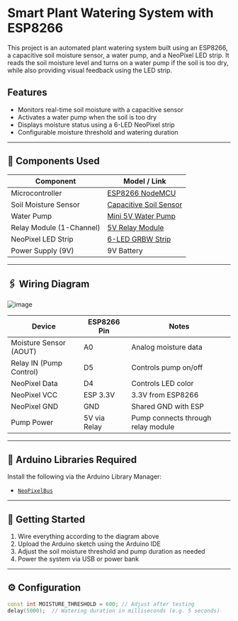 # Smart Plant Watering System with ESP8266

This project is an automated plant watering system built using an ESP8266, a capacitive soil moisture sensor, a water pump, and a NeoPixel LED strip. 
It reads the soil moisture level and turns on a water pump if the soil is too dry, while also providing visual feedback using the LED strip.

## Features

- Monitors real-time soil moisture with a capacitive sensor
- Activates a water pump when the soil is too dry
- Displays moisture status using a 6-LED NeoPixel strip
- Configurable moisture threshold and watering duration

---

## 🧰 Components Used

| Component                   | Model / Link                                                                 |
|-----------------------------|-------------------------------------------------------------------------------|
| Microcontroller             | [ESP8266 NodeMCU](https://www.wemos.cc/en/latest/d1/d1_mini.html)             |
| Soil Moisture Sensor        | [Capacitive Soil Sensor](  https://amzn.eu/d/9zFEdpF)                         |
| Water Pump                  | [Mini 5V Water Pump](  https://a.co/d/ixYMz1V)                                |
| Relay Module (1-Channel)    | [5V Relay Module](  https://amzn.eu/d/5fTFaja)                                |
| NeoPixel LED Strip          | [6-LED GRBW Strip](https://amzn.eu/d/iQ3ZlVf)                                 |
| Power Supply (9V)           | 9V Battery                                                                    |

---

## 🖇️ Wiring Diagram

![image](https://github.com/user-attachments/assets/dec846b8-8e84-4db1-af44-5969bbf50b5e)



| Device                   | ESP8266 Pin | Notes                                 |
|--------------------------|-------------|---------------------------------------|
| Moisture Sensor (AOUT)   | A0          | Analog moisture data                  |
| Relay IN (Pump Control)  | D5          | Controls pump on/off                  |
| NeoPixel Data            | D4          | Controls LED color                    |
| NeoPixel VCC             | ESP 3.3V    | 3.3V from ESP8266                     |
| NeoPixel GND             | GND         | Shared GND with ESP                   |
| Pump Power               | 5V via Relay| Pump connects through relay module    |

---

## 💾 Arduino Libraries Required

Install the following via the Arduino Library Manager:

- [`NeoPixelBus`](https://github.com/Makuna/NeoPixelBus)

---

## 🚀 Getting Started

1. Wire everything according to the diagram above
2. Upload the Arduino sketch using the Arduino IDE
3. Adjust the soil moisture threshold and pump duration as needed
4. Power the system via USB or power bank

---

## ⚙️ Configuration

```cpp
const int MOISTURE_THRESHOLD = 600; // Adjust after testing
delay(5000);  // Watering duration in milliseconds (e.g. 5 seconds)

